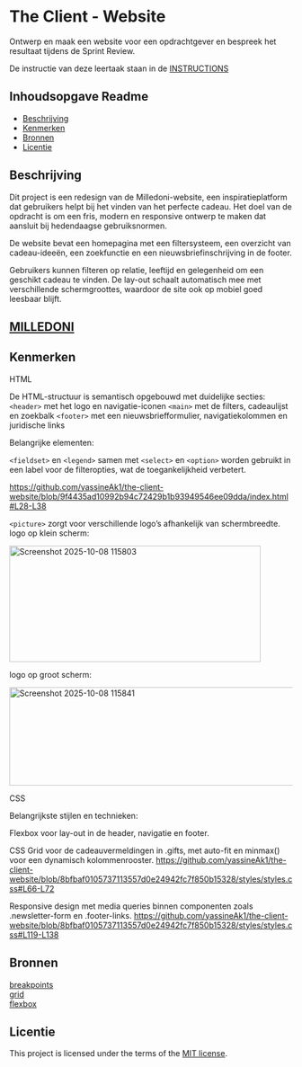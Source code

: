 # The Client - Website

Ontwerp en maak een website voor een opdrachtgever en bespreek het resultaat tijdens de Sprint Review.

De instructie van deze leertaak staan in de [INSTRUCTIONS](https://github.com/fdnd-task/the-client-website/blob/main/docs/INSTRUCTIONS.md)



## Inhoudsopgave Readme


  * [Beschrijving](#beschrijving)
  * [Kenmerken](#kenmerken)
  * [Bronnen](#bronnen)
  * [Licentie](#licentie)



## Beschrijving
<!-- In de Beschrijving staat hoe je project er uit ziet, hoe het werkt en wat je er mee kan. -->
<!-- Voeg een mooie poster visual toe 📸 -->
<!-- Voeg een link toe naar Github Pages 🌐-->
Dit project is een redesign van de Milledoni-website, een inspiratieplatform dat gebruikers helpt bij het vinden van het perfecte cadeau. Het doel van de opdracht is om een fris, modern en responsive ontwerp te maken dat aansluit bij hedendaagse gebruiksnormen.

De website bevat een homepagina met een filtersysteem, een overzicht van cadeau-ideeën, een zoekfunctie en een nieuwsbriefinschrijving in de footer. 

Gebruikers kunnen filteren op relatie, leeftijd en gelegenheid om een geschikt cadeau te vinden. De lay-out schaalt automatisch mee met verschillende schermgroottes, waardoor de site ook op mobiel goed leesbaar blijft.

## [MILLEDONI](https://yassineak1.github.io/the-client-website/)

  
## Kenmerken
<!-- Bij Kenmerken staat welke technieken zijn gebruikt en hoe. Wat is de HTML structuur? Wat zijn de belangrijkste dingen in CSS? Wat is er met Javascript gedaan en hoe? Misschien heb je een framwork of library gebruikt? -->
HTML

De HTML-structuur is semantisch opgebouwd met duidelijke secties:
`<header>` met het logo en navigatie-iconen
`<main>` met de filters, cadeaulijst en zoekbalk
`<footer>` met een nieuwsbriefformulier, navigatiekolommen en juridische links

  Belangrijke elementen:

`<fieldset>` en `<legend>` samen met `<select>`  en `<option>` worden gebruikt in een label voor de filteropties, wat de toegankelijkheid verbetert.  

https://github.com/yassineAk1/the-client-website/blob/9f4435ad10992b94c72429b1b93949546ee09dda/index.html#L28-L38

`<picture>` zorgt voor verschillende logo’s afhankelijk van schermbreedte.  
logo op klein scherm: 

<img width="447" height="207" alt="Screenshot 2025-10-08 115803" src="https://github.com/user-attachments/assets/7f9bd1d4-a527-4fa0-959b-f7e628785190" />

logo op groot scherm:
 
<img width="672" height="175" alt="Screenshot 2025-10-08 115841" src="https://github.com/user-attachments/assets/4e33ee4d-6898-4efb-b2d6-626a05df5ac9" />

CSS

Belangrijkste stijlen en technieken:

Flexbox voor lay-out in de header, navigatie en footer.

CSS Grid voor de cadeauvermeldingen in .gifts, met auto-fit en minmax() voor een dynamisch kolommenrooster.
https://github.com/yassineAk1/the-client-website/blob/8bfbaf0105737113557d0e24942fc7f850b15328/styles/styles.css#L66-L72

Responsive design met media queries binnen componenten zoals .newsletter-form en .footer-links.
https://github.com/yassineAk1/the-client-website/blob/8bfbaf0105737113557d0e24942fc7f850b15328/styles/styles.css#L119-L138

## Bronnen

[breakpoints](https://github.com/fdnd-task/the-client-website/blob/main/docs/breakpoints-en-media-queries.md)  
[grid](https://github.com/fdnd-task/css-challenges/blob/main/docs/challenge_grid.md)  
[flexbox](https://github.com/fdnd-task/css-challenges/blob/main/docs/challenge_flexbox.md)    
## Licentie

This project is licensed under the terms of the [MIT license](./LICENSE).
